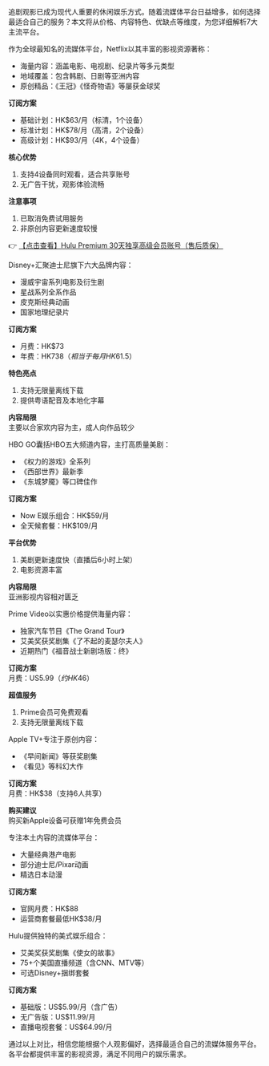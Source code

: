 
追剧观影已成为现代人重要的休闲娱乐方式。随着流媒体平台日益增多，如何选择最适合自己的服务？本文将从价格、内容特色、优缺点等维度，为您详细解析7大主流平台。


作为全球最知名的流媒体平台，Netflix以其丰富的影视资源著称：
- 海量内容：涵盖电影、电视剧、纪录片等多元类型
- 地域覆盖：包含韩剧、日剧等亚洲内容
- 原创精品：《王冠》《怪奇物语》等屡获金球奖

**订阅方案**  
- 基础计划：HK$63/月（标清，1个设备）
- 标准计划：HK$78/月（高清，2个设备）
- 高级计划：HK$93/月（4K，4个设备）

**核心优势**  
1. 支持4设备同时观看，适合共享账号
2. 无广告干扰，观影体验流畅

**注意事项**  
1. 已取消免费试用服务
2. 非原创内容更新速度较慢

👉 [【点击查看】Hulu Premium 30天独享高级会员账号（售后质保）](https://bit.ly/HuLu_vip)


Disney+汇聚迪士尼旗下六大品牌内容：
- 漫威宇宙系列电影及衍生剧
- 星战系列全系作品
- 皮克斯经典动画
- 国家地理纪录片

**订阅方案**  
- 月费：HK$73
- 年费：HK$738（相当于每月HK$61.5）

**特色亮点**  
1. 支持无限量离线下载
2. 提供粤语配音及本地化字幕

**内容局限**  
主要以合家欢内容为主，成人向作品较少


HBO GO囊括HBO五大频道内容，主打高质量美剧：
- 《权力的游戏》全系列
- 《西部世界》最新季
- 《东城梦魇》等口碑佳作

**订阅方案**  
- Now E娱乐组合：HK$59/月
- 全天候套餐：HK$109/月

**平台优势**  
1. 美剧更新速度快（直播后6小时上架）
2. 电影资源丰富

**内容局限**  
亚洲影视内容相对匮乏


Prime Video以实惠价格提供海量内容：
- 独家汽车节目《The Grand Tour》
- 艾美奖获奖剧集《了不起的麦瑟尔夫人》
- 近期热门《福音战士新剧场版：终》

**订阅方案**  
月费：US$5.99（约HK$46）

**超值服务**  
1. Prime会员可免费观看
2. 支持无限量离线下载


Apple TV+专注于原创内容：
- 《早间新闻》等获奖剧集
- 《看见》等科幻大作

**订阅方案**  
月费：HK$38（支持6人共享）

**购买建议**  
购买新Apple设备可获赠1年免费会员


专注本土内容的流媒体平台：
- 大量经典港产电影
- 部分迪士尼/Pixar动画
- 精选日本动漫

**订阅方案**  
- 官网月费：HK$88
- 运营商套餐最低HK$38/月


Hulu提供独特的美式娱乐组合：
- 艾美奖获奖剧集《使女的故事》
- 75+个美国直播频道（含CNN、MTV等）
- 可选Disney+捆绑套餐

**订阅方案**  
- 基础版：US$5.99/月（含广告）
- 无广告版：US$11.99/月
- 直播电视套餐：US$64.99/月

通过以上对比，相信您能根据个人观影偏好，选择最适合自己的流媒体服务平台。各平台都提供丰富的影视资源，满足不同用户的娱乐需求。
